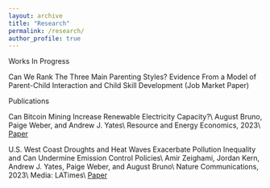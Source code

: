 ```yaml
---
layout: archive
title: "Research"
permalink: /research/
author_profile: true
---
```


<!-- {% if author.googlescholar %}
  You can also find my articles on <u><a href="{{author.googlescholar}}">my Google Scholar profile</a>.</u>
{% endif %}

{% include base_path %}

{% for post in site.publications reversed %}
  {% include archive-single.html %}
{% endfor %} -->
Works In Progress

Can We Rank The Three Main Parenting Styles? Evidence From a Model of Parent-Child Interaction and Child Skill Development (Job Market Paper)

Publications

Can Bitcoin Mining Increase Renewable Electricity Capacity?\\
August Bruno, Paige Weber, and Andrew J. Yates\\
Resource and Energy Economics, 2023\\
[Paper](https://www.sciencedirect.com/science/article/pii/S0928765523000313?via%3Dihub) 

U.S. West Coast Droughts and Heat Waves Exacerbate Pollution Inequality and Can Undermine Emission Control Policies\\
Amir Zeighami, Jordan Kern, Andrew J. Yates, Paige Weber, and August Bruno\\
Nature Communications, 2023\\
Media: LATimes\\
[Paper](https://www.nature.com/articles/s41467-023-37080-0) 